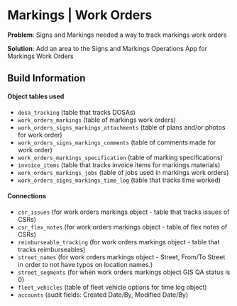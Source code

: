 # Markings | Work Orders

**Problem**: Signs and Markings needed a way to track markings work orders

**Solution**: Add an area to the Signs and Markings Operations App for Markings Work Orders

## Build Information

#### Object tables used

* `dosa_tracking` (table that tracks DOSAs)
* `work_orders_markings` (table of markings work orders)
* `work_orders_signs_markings_attachments` (table of plans and/or photos for work order)
* `work_orders_signs_markings_comments` (table of comments made for work order)
* `work_orders_markings_specification` (table of marking specifications)
* `invoice_items` (table that tracks invoice items for markings materials)
* `work_orders_markings_jobs` (table of jobs used in markings work orders)
* `work_orders_signs_markings_time_log` (table that tracks time worked)

#### Connections

* `csr_issues` (for work orders markings object - table that tracks issues of CSRs)&#x20;
* `csr_flex_notes` (for work orders markings object - table of flex notes of CSRs)
* `reimburseable_tracking` (for work orders markings object - table that tracks reimburseables)
* `street_names` (for work orders markings object - Street, From/To Street in order to not have typos on location names.)
* `street_segments` (for when work orders markings object GIS QA status is 0)
* `fleet_vehicles` (table of fleet vehicle options for time log object)
* `accounts` (audit fields: Created Date/By, Modified Date/By)

